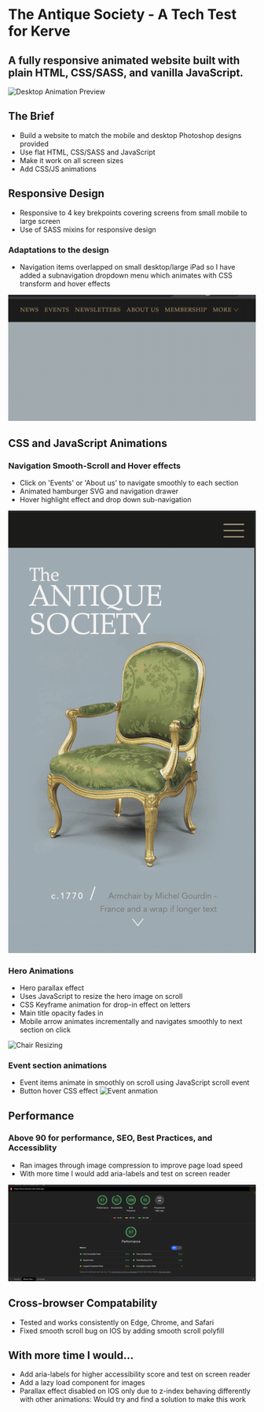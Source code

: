 # The Antique Society - A Tech Test for Kerve

## A fully responsive animated website built with plain HTML, CSS/SASS, and vanilla JavaScript. 


![Desktop Animation Preview](src/assets/readme/DESKTOP_ANIMATION.gif)

## The Brief

- Build a website to match the mobile and desktop Photoshop designs provided
- Use flat HTML, CSS/SASS and JavaScript
- Make it work on all screen sizes
- Add CSS/JS animations 

## Responsive Design 

- Responsive to 4 key brekpoints covering screens from small mobile to large screen
- Use of SASS mixins for responsive design 

### Adaptations to the design

- Navigation items overlapped on small desktop/large iPad so I have added a subnavigation dropdown menu which animates with CSS transform and hover effects 

![Dropdown](src/assets/readme/DROP_DOWN_MENU_DESKTOP.gif)


## CSS and JavaScript Animations 

### Navigation Smooth-Scroll and Hover effects 
- Click on 'Events' or 'About us' to navigate smoothly to each section
- Animated hamburger SVG and navigation drawer 
- Hover highlight effect and drop down sub-navigation

![Mobile nav](src/assets/readme/EVENT_ITEMS_ANIMATE_IN_ON_SCROLL.gif)

### Hero Animations
- Hero parallax effect 
- Uses JavaScript to resize the hero image on scroll
- CSS Keyframe animation for drop-in effect on letters
- Main title opacity fades in
- Mobile arrow animates incrementally and navigates smoothly to next section on click

![Chair Resizing](src/assets/readme/CHAIR_RESIZING.gif)

### Event section animations
- Event items animate in smoothly on scroll using JavaScript scroll event
- Button hover CSS effect
![Event anmation](src/assets/readme/DESKTOP_ANIMATION.gif)


## Performance 
### Above 90 for performance, SEO, Best Practices, and Accessiblity 

- Ran images through image compression to improve page load speed
- With more time I would add aria-labels and test on screen reader 

![Lighthouse Score](src/assets/readme/LIGHTHOUSE_SCREENSHOT.png)

## Cross-browser Compatability 
- Tested and works consistently on Edge, Chrome, and Safari
- Fixed smooth scroll bug on IOS by adding smooth scroll polyfill 

## With more time I would...

- Add aria-labels for higher accessibility score and test on screen reader 
- Add a lazy load component for images 
- Parallax effect disabled on IOS only due to z-index behaving differently with other animations: Would try and find a solution to make this work





